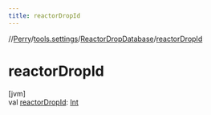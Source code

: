 ```yaml
---
title: reactorDropId
---
```

//[Perry](../../../index.html)/[tools.settings](../index.html)/[ReactorDropDatabase](index.html)/[reactorDropId](reactor-drop-id.html)



# reactorDropId



[jvm]\
val [reactorDropId](reactor-drop-id.html): [Int](https://kotlinlang.org/api/latest/jvm/stdlib/kotlin/-int/index.html)




